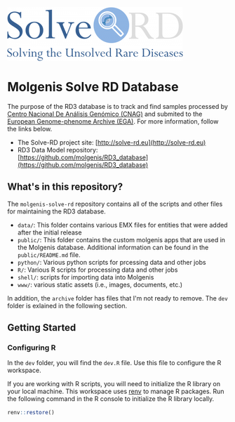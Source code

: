 ![Solve RD: The Solving Unsolved Rare Diseases Database](www/images/Solve-RD.png)

# Molgenis Solve RD Database

The purpose of the RD3 database is to track and find samples processed by [Centro Nacional De Análisis Genómico (CNAG)](https://www.cnag.crg.eu) and submited to the [European Genome-phenome Archive (EGA)](https://ega-archive.org). For more information, follow the links below.

- The Solve-RD project site: [http://solve-rd.eu](http://solve-rd.eu)
- RD3 Data Model repository: [https://github.com/molgenis/RD3_database](https://github.com/molgenis/RD3_database)

## What's in this repository?

The `molgenis-solve-rd` repository contains all of the scripts and other files for maintaining the RD3 database.

- `data/`: This folder contains various EMX files for entities that were added after the initial release
- `public/`: This folder contains the custom molgenis apps that are used in the Molgenis database. Additional information can be found in the `public/README.md` file.
- `python/`: Various python scripts for prcessing data and other jobs
- `R/`: Various R scripts for processing data and other jobs
- `shell/`: scripts for importing data into Molgenis
- `www/`: various static assets (i.e., images, documents, etc.)

In addition, the `archive` folder has files that I'm not ready to remove. The `dev` folder is exlained in the following section.

## Getting Started

### Configuring R

In the `dev` folder, you will find the `dev.R` file. Use this file to configure the R workspace.

If you are working with R scripts, you will need to initialize the R library on your local machine. This workspace uses [renv](https://github.com/rstudio/renv) to manage R packages. Run the following command in the R console to initialize the R library locally.

```r
renv::restore()
```
